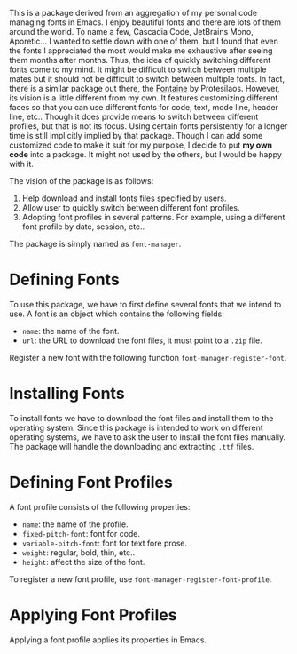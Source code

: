 This is a package derived from an aggregation of my personal code
managing fonts in Emacs. I enjoy beautiful fonts and there are lots of
them around the world. To name a few, Cascadia Code, JetBrains Mono,
Aporetic... I wanted to settle down with one of them, but I found that
even the fonts I appreciated the most would make me exhaustive after
seeing them months after months. Thus, the idea of quickly switching
different fonts come to my mind. It might be difficult to switch
between multiple mates but it should not be difficult to switch
between multiple fonts. In fact, there is a similar package out there,
the [Fontaine](https://protesilaos.com/emacs/fontaine) by
Protesilaos. However, its vision is a little different from my own. It
features customizing different faces so that you can use different
fonts for code, text, mode line, header line, etc.. Though it does
provide means to switch between different profiles, but that is not
its focus. Using certain fonts persistently for a longer time is still
implicitly implied by that package. Though I can add some customized
code to make it suit for my purpose, I decide to put **my own code**
into a package. It might not used by the others, but I would be happy
with it.

The vision of the package is as follows:

1. Help download and install fonts files specified by users.
2. Allow user to quickly switch between different font profiles.
3. Adopting font profiles in several patterns. For example, using a
   different font profile by date, session, etc..
   
The package is simply named as `font-manager`.

# Defining Fonts

To use this package, we have to first define several fonts that we
intend to use. A font is an object which contains the following
fields:

+ `name`: the name of the font.
+ `url`: the URL to download the font files, it must point to a `.zip`
  file.

Register a new font with the following function
`font-manager-register-font`.

# Installing Fonts

To install fonts we have to download the font files and install them
to the operating system. Since this package is intended to work on
different operating systems, we have to ask the user to install the
font files manually. The package will handle the downloading and
extracting `.ttf` files.

# Defining Font Profiles

A font profile consists of the following properties:

+ `name`: the name of the profile.
+ `fixed-pitch-font`: font for code.
+ `variable-pitch-font`:  font for text fore prose.
+  `weight`: regular, bold, thin, etc..
+  `height`: affect the size of the font.

To register a new font profile, use
`font-manager-register-font-profile`.

# Applying Font Profiles

Applying a font profile applies its properties in Emacs.
